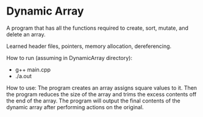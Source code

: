 # Dynamic Array

A program that has all the functions required to create, sort, mutate, and delete an array.

Learned header files, pointers, memory allocation, dereferencing.

How to run (assuming in DynamicArray directory):
- g++ main.cpp
- ./a.out

How to use:
The program creates an array assigns square values to it. Then the program reduces the size of the array and trims the excess contents off the end of the array. The program will output the final contents of the dynamic array after performing actions on the original.